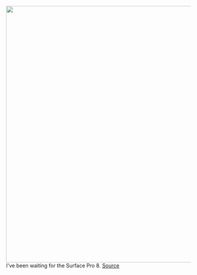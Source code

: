 <img src='https://cdn0.vox-cdn.com/hermano/verge/product/image/9694/bfarsace_211004_4777_0043_sq.jpg' width='700px' /><br/>
I've been waiting for the Surface Pro 8.
<a href='https://www.theverge.com/22709876/microsoft-surface-pro-8-review'> Source <a/>